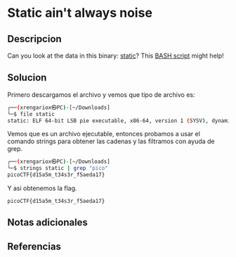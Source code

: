 # Static ain't always noise

## Descripcion
Can you look at the data in this binary: [static](https://mercury.picoctf.net/static/66932732825076cad4ba43e463dae82f/static)? This [BASH script](https://mercury.picoctf.net/static/66932732825076cad4ba43e463dae82f/ltdis.sh) might help!
## Solucion
Primero descargamos el archivo y vemos que tipo de archivo es:
```bash
┌──(xrengariox㉿PC)-[~/Downloads]
└─$ file static  
static: ELF 64-bit LSB pie executable, x86-64, version 1 (SYSV), dynamically linked, interpreter /lib64/ld-linux-x86-64.so.2, for GNU/Linux 3.2.0, BuildID[sha1]=277d07901cf99a335a8107fbdd6642d9c6140bb5, not stripped
```
Vemos que es un archivo ejecutable, entonces probamos a usar el comando strings para obtener las cadenas y las filtramos con ayuda de grep.

```bash
┌──(xrengariox㉿PC)-[~/Downloads]
└─$ strings static | grep "pico"
picoCTF{d15a5m_t34s3r_f5aeda17}
```
Y asi obtenemos la flag.
```flag
picoCTF{d15a5m_t34s3r_f5aeda17}
```


## Notas adicionales

## Referencias
